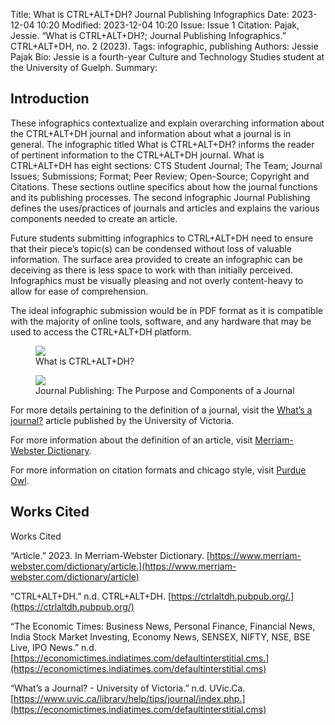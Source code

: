 Title: What is CTRL+ALT+DH? Journal Publishing Infographics
Date: 2023-12-04 10:20
Modified: 2023-12-04 10:20
Issue: Issue 1
Citation: Pajak, Jessie. “What is CTRL+ALT+DH?; Journal Publishing Infographics.” CTRL+ALT+DH, no. 2 (2023).
Tags: infographic, publishing
Authors: Jessie Pajak
Bio: Jessie is a fourth-year Culture and Technology Studies student at the University of Guelph.
Summary:

## Introduction

These infographics contextualize and explain overarching information about the CTRL+ALT+DH journal and information about what a journal is in general. The infographic titled What is CTRL+ALT+DH? informs the reader of pertinent information to the CTRL+ALT+DH journal. What is CTRL+ALT+DH has eight sections: CTS Student Journal; The Team; Journal Issues; Submissions; Format; Peer Review; Open-Source; Copyright and Citations. These sections outline specifics about how the journal functions and its publishing processes. The second infographic Journal Publishing defines the uses/practices of journals and articles and explains the various components needed to create an article. 

Future students submitting infographics to CTRL+ALT+DH need to ensure that their piece’s topic(s) can be condensed without loss of valuable information. The surface area provided to create an infographic can be deceiving as there is less space to work with than initially perceived. Infographics must be visually pleasing and not overly content-heavy to allow for ease of comprehension.

The ideal infographic submission would be in PDF format as it is compatible with the majority of online tools, software, and any hardware that may be used to access the CTRL+ALT+DH platform.

<figure class="art-image">
<img src="{static}/images/issue1-images/1-8-fig1.png">
<figcaption>What is CTRL+ALT+DH?</figcaption>
</figure>

<figure class="art-image">
<img src="{static}/images/issue1-images/1-8-fig2.png">
<figcaption>Journal Publishing: The Purpose and Components of a Journal</figcaption>
</figure>


For more details pertaining to the definition of a journal, visit the [What’s a journal?](https://www.uvic.ca/library/help/tips/journal/index.php) article published by the University of Victoria.

For more information about the definition of an article, visit [Merriam-Webster Dictionary](https://www.merriam-webster.com/dictionary/article).

For more information on citation formats and chicago style, visit [Purdue Owl](https://owl.purdue.edu/owl/research_and_citation/resources.html).

## Works Cited

Works Cited

“Article.” 2023. In Merriam-Webster Dictionary. [https://www.merriam-webster.com/dictionary/article.](https://www.merriam-webster.com/dictionary/article)

“CTRL+ALT+DH.” n.d. CTRL+ALT+DH. [https://ctrlaltdh.pubpub.org/.](https://ctrlaltdh.pubpub.org/)

“The Economic Times: Business News, Personal Finance, Financial News, India Stock Market Investing, Economy News, SENSEX, NIFTY, NSE, BSE Live, IPO News.” n.d. [https://economictimes.indiatimes.com/defaultinterstitial.cms.](https://economictimes.indiatimes.com/defaultinterstitial.cms)

“What’s a Journal? - University of Victoria.” n.d. UVic.Ca. [https://www.uvic.ca/library/help/tips/journal/index.php.](https://economictimes.indiatimes.com/defaultinterstitial.cms) 